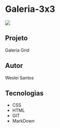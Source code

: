 # Galeria-3x3
![](Preview.png)

## Projeto
Galeria Grid

## Autor
Weslei Santos

## Tecnologias
* CSS
* HTML
* GIT
* MarkDown
